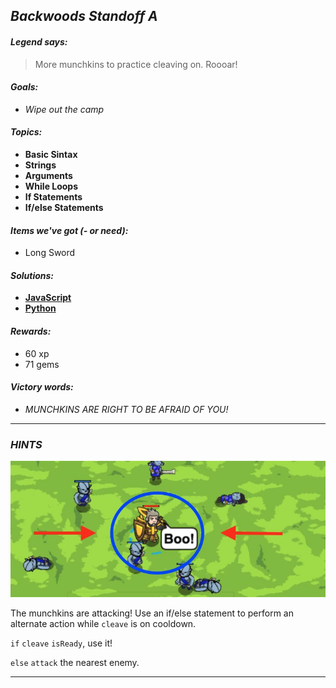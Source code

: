 ## _Backwoods Standoff A_

#### _Legend says:_
> More munchkins to practice cleaving on. Roooar!

#### _Goals:_
+ _Wipe out the camp_

#### _Topics:_
+ **Basic Sintax**
+ **Strings**
+ **Arguments**
+ **While Loops**
+ **If Statements**
+ **If/else Statements**

#### _Items we've got (- or need):_
+ Long Sword

#### _Solutions:_
+ **[JavaScript](standA.js)**
+ **[Python](stand_a.py)**

#### _Rewards:_
+ 60 xp
+ 71 gems

#### _Victory words:_
+ _MUNCHKINS ARE RIGHT TO BE AFRAID OF YOU!_

___

### _HINTS_

![](img/backwoods-standoff-intro.jpg)

The munchkins are attacking! Use an if/else statement to perform an alternate action while `cleave` is on cooldown.

`if` `cleave` `isReady`, use it!

`else` `attack` the nearest enemy.

___
